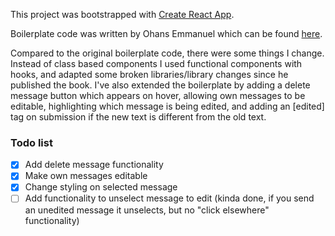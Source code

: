 This project was bootstrapped with [Create React App](https://github.com/facebook/create-react-app).

Boilerplate code was written by Ohans Emmanuel which can be found [here](https://www.freecodecamp.org/news/understanding-redux-the-worlds-easiest-guide-to-beginning-redux-c695f45546f6/).

Compared to the original boilerplate code, there were some things I change. Instead of class based components I used functional components with hooks, and adapted some broken libraries/library changes since he published the book.
I've also extended the boilerplate by adding a delete message button which appears on hover, allowing own messages to be editable, highlighting which message is being edited, and adding an \[edited] tag on submission if the new text is different from the old text.

### Todo list

- [x] Add delete message functionality
- [x] Make own messages editable
- [x] Change styling on selected message
- [ ] Add functionality to unselect message to edit (kinda done, if you send an unedited message it unselects, but no "click elsewhere" functionality)
